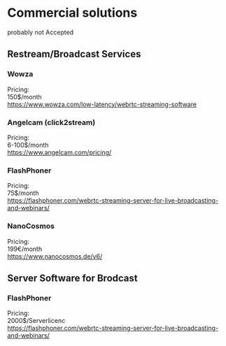 # Commercial solutions
probably not Accepted


## Restream/Broadcast Services
### Wowza
Pricing:\
150$/month\
https://www.wowza.com/low-latency/webrtc-streaming-software

### Angelcam (click2stream)
Pricing:\
6-100$/month\
https://www.angelcam.com/pricing/

### FlashPhoner
Pricing:\
75$/month\
https://flashphoner.com/webrtc-streaming-server-for-live-broadcasting-and-webinars/

### NanoCosmos
Pricing:\
199€/month\
https://www.nanocosmos.de/v6/

## Server Software for Brodcast
### FlashPhoner
Pricing:\
2000$/Serverlicenc\
https://flashphoner.com/webrtc-streaming-server-for-live-broadcasting-and-webinars/